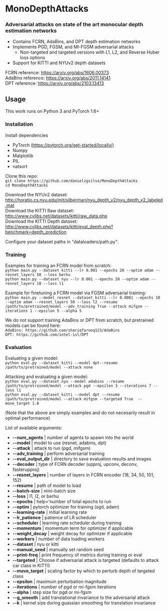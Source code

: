 # MonoDepthAttacks

### Adversarial attacks on state of the art monocular depth estimation networks
-  Contains FCRN, AdaBins, and DPT depth estimation networks
-  Implements PGD, FGSM, and MI-FGSM adversarial attacks
    -  Non-targeted and targeted versions with L1, L2, and Reverse Huber loss options
-  Support for KITTI and NYUv2 depth datasets

FCRN reference: https://arxiv.org/abs/1606.00373  
AdaBins reference: https://arxiv.org/abs/2011.14141  
DPT reference: https://arxiv.org/abs/2103.13413  

## Usage
This work runs on Python 3 and PyTorch 1.6+

### Installation
Install dependencies
- PyTorch (https://pytorch.org/get-started/locally/)
- Numpy
- Matplotlib 
- PIL
- natsort

Clone this repo:  
```git clone https://github.com/danielzgsilva/MonoDepthAttacks```  
```cd MonoDepthAttacks```

Download the NYUv2 dataset: http://horatio.cs.nyu.edu/mit/silberman/nyu_depth_v2/nyu_depth_v2_labeled.mat  
Download the KITTI Raw dataset: http://www.cvlibs.net/datasets/kitti/raw_data.php  
Download the KITTI Depth dataset: http://www.cvlibs.net/datasets/kitti/eval_depth.php?benchmark=depth_prediction  

Configure your dataset paths in "dataloaders/path.py".

### Training
Examples for training an FCRN model from scratch:  
`python main.py --dataset kitti --lr 0.001 --epochs 20 --optim adam --resnet_layers 50 --loss berhu`  
`python main.py --dataset nyu --lr 0.001 --epochs 20 --optim adam --resnet_layers 18 --loss l1`  

Example for finetuning a FCRN model via FGSM adversarial training:  
`python main.py --model resnet --dataset kitti --lr 0.0001 --epochs 10 --optim adam --resnet_layers 50 --loss l2 --resume /path/to/pretrained/model --adv_training True --attack mifgsm --iterations 1 --epsilon 5 --alpha 5`  

We do not support training AdaBins or DPT from scratch, but pretrained models can be found here:  
`AdaBins: https://github.com/shariqfarooq123/AdaBins`  
`DPT: https://github.com/intel-isl/DPT`  
 
### Evaluation 
Evaluating a given model:  
`python eval.py --dataset kitti --model dpt--resume /path/to/pretrained/model --attack none`  

Attacking and evaluating a given model:  
`python eval.py --dataset nyu --model adabins --resume /path/to/pretrained/model --attack pgd --epsilon 3 --iterations 7 --loss l1`  
`python eval.py --dataset kitti --model dpt --resume /path/to/pretrained/model --attack mifgsm --targeted True  --move_target 1.0`  

(Note that the above are simply examples and do not necesarily result in optimal performance)  

List of available arguments:
- **--num_agents** | number of agents to spawn into the world
- **--model** | model to use (resnet, adabins, dpt)
- **--attack** | attack to run (pgd, mifgsm)
- **--adv_training** | perform adversarial training
- **--eval_output_dir** | directory to save evaluation results and images
- **--decoder** | type of FCRN decoder (upproj, upconv, deconv, fasterupproj)
- **--resnet_layers** | number of layers in FCRN encoder (18, 34, 50, 101, 152)
- **--resume** | path of model to load
- **--batch-size** | mini-batch size
- **--loss** | l1, l2, or berhu
- **--epochs** | help='number of total epochs to run 
- **--optim** | pytorch optimizer for training (sgd, adam)
- **--learning-rate** | initial learning rate
- **--lr_patience** | patience of LR scheduler
- **--scheduler** | learning rate scheduler during training 
- **--momentum** | momentum term for optimizer if applicable
- **--weight_decay** | weight decay for optimizer if applicable
- **--workers** | number of data loading workers
- **--dataset** | nyu or kitti
- **--manual_seed** | manually set random seed
- **--print-freq** | print frequency of metrics during training or eval
- **--targeted** | Choose if adversarial attack is targeted (defaults to attack car class in KITTI)
- **--move_target** | scaling factor by which to perturb depth of targeted class
- **--epsilon** | maximum perturbation magnitude 
- **--iterations** | number of pgd or mi-fgsm iterations
- **--alpha** | step size for pgd or mi-fgsm
- **--g_smooth** | add translational invariance to the adversarial attack
- **--k** | kernel size during guassian smoothing for translation invariance 
